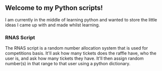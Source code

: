 ## Welcome to my Python scripts!

I am currently in the middle of learning python and wanted to store the little ideas I came up with and made whilst learning.

### RNAS Script

The RNAS script is a random number allocation system that is used for competitions basis. It'll ask how many tickets does the raffle have, who the user is, and ask how many tickets they have. It'll then assign random number(s) in that range to that user using a python dictionary. 
